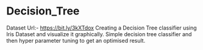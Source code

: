 # Decision_Tree

Dataset Url:- https://bit.ly/3kXTdox
Creating a Decision Tree classifier using Iris Dataset and visualize it graphically.
Simple decision tree classifier and then hyper parameter tuning to get an optimised result.

